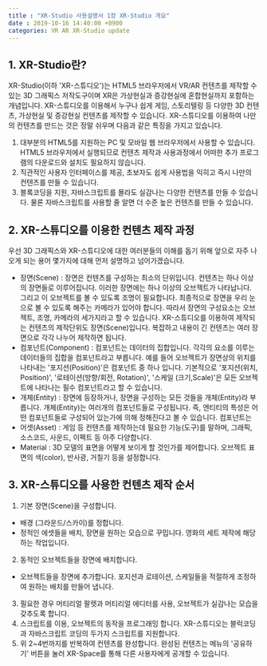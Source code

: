 ```yaml
---
title : "XR-Studio 사용설명서 1장 XR-Studio 개요"
date : 2019-10-16 14:40:00 +0900
categories: VR AR XR-Studio update
---
```


## 1. XR-Studio란?
XR-Studio(이하 'XR-스튜디오')는 HTML5 브라우저에서 VR/AR 컨텐츠를 제작할 수 있는 3D 그래픽스 저작도구이며 XR은 가상현실과 증강현실에 혼합현실까지 포함하는 개념입니다.
XR-스튜디오를 이용해서 누구나 쉽게 게임, 스토리텔링 등 다양한 3D 컨텐츠, 가상현실 및 증강현실 컨텐츠를 제작할 수 있습니다. 
XR-스튜디오를 이용하여 나만의 컨텐츠를 만드는 것은 정말 쉬우며 다음과 같은 특징을 가지고 있습니다. 

1. 대부분의 HTML5를 지원하는 PC 및 모바일 웹 브라우저에서 사용할 수 있습니다. HTML5 브라우저에서 실행되므로 컨텐츠 제작과 사용과정에서 어떠한 추가 프로그램의 다운로드와 설치도 필요하지 않습니다.
2. 직관적인 사용자 인터페이스를 제공, 초보자도 쉽게 사용법을 익히고 즉시 나만의 컨텐츠를 만들 수 있습니다.
3. 블록코딩을 지원, 자바스크립트를 몰라도 실감나는 다양한 컨텐츠를 만들 수 있습니다. 물론 자바스크립트를 사용할 줄 알면 더 수준 높은 컨텐츠를 만들 수 있습니다.  

## 2. XR-스튜디오를 이용한 컨텐츠 제작 과정
우선 3D 그래픽스와 XR-스튜디오에 대한 여러분들의 이해를 돕기 위해 앞으로 자주 나오게 되는 용어 몇가지에 대해 먼저 설명하고 넘어가겠습니다.

* 장면(Scene) : 장면은 컨텐츠를 구성하는 최소의 단위입니다. 컨텐츠는 하나 이상의 장면들로 이루어집니다. 이러한 장면에는 하나 이상의 오브젝트가 나타납니다. 그리고 이 오브젝트를 볼 수 있도록 조명이 필요합니다. 최종적으로 장면을 우리 눈으로 볼 수 있도록 해주는 카메라가 있어야 합니다. 따라서 장면의 구성요소는 오브젝트, 조명, 카메라의 세가지라고 할 수 있습니다. XR-스튜디오를 이용하여 제작되는 컨텐츠의 제작단위도 장면(Scene)입니다. 복잡하고 내용이 긴 컨텐츠는 여러 장면으로 각각 나누어 제작하면 됩니다.
* 컴포넌트(Component) : 컴포넌트는 데이터의 집합입니다. 각각의 요소를 이루는 데이터들의 집합을 컴포넌트라고 부릅니다. 예를 들어 오브젝트가 장면상의 위치를 나타내는 '포지션(Position)'은 컴포넌트 중 하나 입니다. 기본적으로 '포지션(위치, Position)', '로테이션(방향/회전, Rotation)', '스케일 (크기,Scale)'은 모든 오브젝트에 나타나는 필수 컴포넌트라고 할 수 있습니다. 
* 개체(Entity) : 장면에 등장하거나, 장면을 구성하는 모든 것들을 개체(Entity)라 부릅니다. 개체(Entity)는 여러개의 컴포넌트들로 구성됩니다. 즉, 엔티티의 특성은 어떤 컴포넌트들로 구성되어 있는가에 의해 정해진다고 볼 수 있습니다. 컴포넌트는 
* 어셋(Asset) : 게임 등 컨텐츠를 제작하는데 필요한 기능(도구)를 말하며, 그래픽, 소스코드, 사운드, 이펙트 등 아주 다양합니다.
* Material : 3D 모델의 표면을 어떻게 보이게 할 것인가를 제어합니다. 오브젝트 표면의 색(color), 반사광, 거칠기 등을 설정합니다. 

## 3. XR-스튜디오를 사용한 컨텐츠 제작 순서
1. 기본 장면(Scene)을 구성합니다.
  - 배경 (그라운드/스카이)를 정합니다.
  - 정적인 에셋들을 배치, 장면을 원하는 모습으로 꾸밉니다. 영화의 세트 제작에 해당하는 작업입니다.
2. 동적인 오브젝트들을 장면에 배치합니다. 
  -  오브젝트들을 장면에 추가합니다. 포지션과 로테이션, 스케일들을 적절하게 조정하여 원하는 배치를 만들어 냅니다.
3. 필요한 경우 머티리얼 팔렛과 머티리얼 에디터를 사용, 오브젝트가 실감나는 모습을 갖추도록 합니다.
4. 스크립트를 이용, 오브젝트의 동작을 프로그래밍 합니다. XR-스튜디오는 블럭코딩과 자바스크립트 코딩의 두가지 스크립트를 지원합니다.
5. 위 2~4번까지를 반복하여 컨텐츠를 완성합니다. 완성된 컨텐츠는 메뉴의 '공유하기' 버튼을 눌러 XR-Space를 통해 다른 사용자에게 공개할 수 있습니다.


